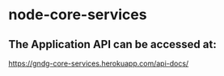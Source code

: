 # node-core-services

## The Application API can be accessed at:

  https://gndg-core-services.herokuapp.com/api-docs/
  
